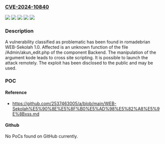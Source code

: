 ### [CVE-2024-10840](https://cve.mitre.org/cgi-bin/cvename.cgi?name=CVE-2024-10840)
![](https://img.shields.io/static/v1?label=Product&message=WEB-Sekolah&color=blue)
![](https://img.shields.io/static/v1?label=Version&message=%3D%201.0%20&color=brighgreen)
![](https://img.shields.io/static/v1?label=Vulnerability&message=Cross%20Site%20Scripting&color=brighgreen)
![](https://img.shields.io/static/v1?label=Vulnerability&message=Improper%20Neutralization&color=brighgreen)
![](https://img.shields.io/static/v1?label=Vulnerability&message=Injection&color=brighgreen)

### Description

A vulnerability classified as problematic has been found in romadebrian WEB-Sekolah 1.0. Affected is an unknown function of the file /Admin/akun_edit.php of the component Backend. The manipulation of the argument kode leads to cross site scripting. It is possible to launch the attack remotely. The exploit has been disclosed to the public and may be used.

### POC

#### Reference
- https://github.com/2537463005/a/blob/main/WEB-Sekolah%E5%90%8E%E5%8F%B0%E5%AD%98%E5%82%A8%E5%9E%8Bxss.md

#### Github
No PoCs found on GitHub currently.

